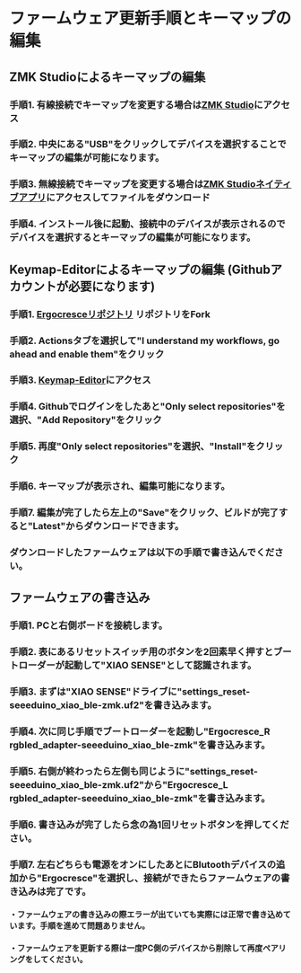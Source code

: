 # ファームウェア更新手順とキーマップの編集

## ZMK Studioによるキーマップの編集
### 手順1. 有線接続でキーマップを変更する場合は[ZMK Studio](https://zmk.studio/)にアクセス
### 手順2. 中央にある"USB"をクリックしてデバイスを選択することでキーマップの編集が可能になります。
### 手順3. 無線接続でキーマップを変更する場合は[ZMK Studioネイティブアプリ](https://zmk.studio/download)にアクセスしてファイルをダウンロード
### 手順4. インストール後に起動、接続中のデバイスが表示されるのでデバイスを選択するとキーマップの編集が可能になります。

## Keymap-Editorによるキーマップの編集 (Githubアカウントが必要になります)
### 手順1. [Ergocresceリポジトリ](https://github.com/MeowCatpawkittie/zmk-config-Ergocresce) リポジトリをFork
### 手順2. Actionsタブを選択して"I understand my workflows, go ahead and enable them"をクリック
### 手順3. [Keymap-Editor](https://nickcoutsos.github.io/keymap-editor/)にアクセス
### 手順4. Githubでログインをしたあと"Only select repositories"を選択、"Add Repository"をクリック
### 手順5. 再度"Only select repositories"を選択、"Install"をクリック
### 手順6. キーマップが表示され、編集可能になります。
### 手順7. 編集が完了したら左上の"Save"をクリック、ビルドが完了すると"Latest"からダウンロードできます。
### ダウンロードしたファームウェアは以下の手順で書き込んでください。

## ファームウェアの書き込み

### 手順1. PCと右側ボードを接続します。
### 手順2. 表にあるリセットスイッチ用のボタンを2回素早く押すとブートローダーが起動して"XIAO SENSE"として認識されます。
### 手順3. まずは"XIAO SENSE"ドライブに"settings_reset-seeeduino_xiao_ble-zmk.uf2"を書き込みます。
### 手順4. 次に同じ手順でブートローダーを起動し"Ergocresce_R rgbled_adapter-seeeduino_xiao_ble-zmk"を書き込みます。
### 手順5. 右側が終わったら左側も同じように"settings_reset-seeeduino_xiao_ble-zmk.uf2"から"Ergocresce_L rgbled_adapter-seeeduino_xiao_ble-zmk"を書き込みます。
### 手順6. 書き込みが完了したら念の為1回リセットボタンを押してください。
### 手順7. 左右どちらも電源をオンにしたあとにBlutoothデバイスの追加から"Ergocresce"を選択し、接続ができたらファームウェアの書き込みは完了です。


#### ・ファームウェアの書き込みの際エラーが出ていても実際には正常で書き込めています。手順を進めて問題ありません。
#### ・ファームウェアを更新する際は一度PC側のデバイスから削除して再度ペアリングをしてください。
